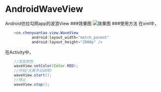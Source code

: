 # AndroidWaveView
Android仿拉勾网app的波浪View
###效果图
![效果图](http://img.blog.csdn.net/20160717175731335)
###使用方法
在xml中，

```java
	<cn.chenyuantao.view.WaveView
	        android:layout_width="match_parent"
	        android:layout_height="200dp" />
```

在Activity中，

```java
	//改变颜色
	waveView.setColor(Color.RED);
	//开始(无需手动调用)
	waveView.start();
	//停止
	waveView.stop();
```